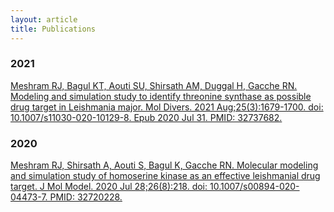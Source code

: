 ```yaml
---
layout: article
title: Publications
---
```


<div class="hero hero--center" style='background-image: url("https://raw.githubusercontent.com/akshayonly/akshayonly.github.io/master/assets/Pub-header-imgs/img-01.jpg");'>
  <div class="hero__content">
    <h3>2021</h3>
    <a href="https://pubmed.ncbi.nlm.nih.gov/32737682/">
      <p>
        Meshram RJ, Bagul KT, Aouti SU, Shirsath AM, Duggal H, Gacche RN. Modeling and simulation study to identify threonine synthase as possible drug target in Leishmania major. Mol Divers. 2021 Aug;25(3):1679-1700. doi: 10.1007/s11030-020-10129-8. Epub 2020 Jul 31. PMID: 32737682.
      </p>
    </a>    
  </div>
</div>

<div class="hero hero--center" style='background-image: url("https://raw.githubusercontent.com/akshayonly/akshayonly.github.io/master/assets/Pub-header-imgs/img-02.jpg");'>
  <div class="hero__content">
    <h3>2020</h3>
    <a href="https://pubmed.ncbi.nlm.nih.gov/32737682/">
      <p>
        Meshram RJ, Shirsath A, Aouti S, Bagul K, Gacche RN. Molecular modeling and simulation study of homoserine kinase as an effective leishmanial drug target. J Mol Model. 2020 Jul 28;26(8):218. doi: 10.1007/s00894-020-04473-7. PMID: 32720228.
      </p>
    </a>    
  </div>
</div>

